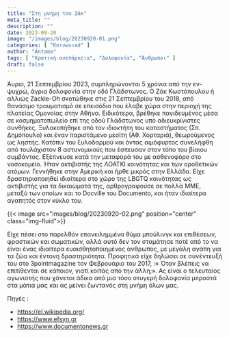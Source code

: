 ```yaml
---
title: "Στη μνήμη του Ζάκ"
meta_title: ""
description: ""
date: 2023-09-20
image: "/images/blog/20230920-01.png"
categories: [ "Κοινωνικά" ]
author: "Antama"
tags: [ "Κρατική ανεπάρκεια", "Δολοφονία", "Άνθρωποι" ]
draft: false
---
```


Άυριο, 21 Σεπτεμβρίου 2023, συμπληρώνονται 5 χρόνια από την εν-ψυχρώ, άγρια δολοφονία στην οδό Γλάδστωνος. Ο Ζάκ
Κωστόπουλου ή αλλιώς Zackie-Oh σκοτώθηκε στις 21 Σεπτεμβρίου του 2018, από θανάσιμο τραυματισμό σε επεισόδιο που έλαβε
χώρα στην περιοχή της πλατείας Ομονοίας στην Αθήνα. Ειδικότερα, βρέθηκε παγιδευμένος μέσα σε κοσμηματοπωλείο επί της
οδού Γλάδστωνος υπό αδιευκρίνιστες συνθήκες. Ξυλοκοπήθηκε από τον ιδιοκτήτη του καταστήματος (Σπ. Δημόπουλο) και έναν
παριστάμενο μεσίτη (Αθ. Χορταριά), θεωρούμενος ως ληστής. Κατόπιν του ξυλοδαρμού και όντας αιμόφυρτος συνελήφθη από
τουλάχιστον 8 αστυνομικούς που έσπευσαν στον τόπο του βίαιου συμβάντος. Eξέπνευσε κατά την μεταφορά του με ασθενοφόρο
στο νοσοκομείο. Ήταν ακτιβιστής της ΛΟΑΤΚΙ κοινότητας και των οροθετικών ατόμων. Γεννήθηκε στην Αμερική και ήρθε μικρός
στην Ελλάδα. Είχε δραστηριοποιηθεί ιδιαίτερα στο χώρο της LBGTQ κοινότητας ως ακτιβιστής για τα δικαιώματά της,
αρθρογραφούσε σε πολλά ΜΜΕ, μεταξύ των οποίων και το Docville του Documento, και ήταν ιδιαίτερα αγαπητός στον κύκλο του.

{{< image src="images/blog/20230920-02.png" position="center" class="img-fluid">}}

Είχε πέσει στο παρελθόν επανειλημμένα θύμα μπούλινγκ και επιθέσεων, φραστικών και σωματικών, αλλά αυτό δεν τον σταμάτησε
ποτέ από το να είναι ένας ιδιαίτερα ευαισθητοποιημένος άνθρωπος, με μεγάλη αγάπη για τα ζώα και έντονη δραστηριότητα.
Προφητικά είχε δηλώσει σε συνέντευξή του στο 3pointmagazine τον Φεβρουάριο του 2017, :« Όταν βλέπεις να επιτίθενται σε
κάποιον, γιατί κοιτάς από την άλλη;». Ας είναι ο τελευταίος αγωνιστής που χάνεται άδικα από μια τόσο στυγερή δολοφονία
μπροστά στα μάτια μας και ας μείνει ζωντανός στη μνήμη όλων μας.

Πηγές :

- https://el.wikipedia.org/
- https://www.efsyn.gr
- https://www.documentonews.gr
